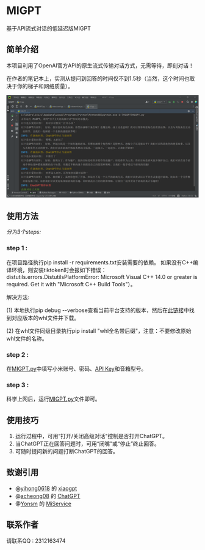 # MIGPT
 基于API流式对话的低延迟版MIGPT
 
## 简单介绍
本项目利用了OpenAI官方API的原生流式传输对话方式，无需等待，即刻对话！

在作者的笔记本上，实测从提问到回答的时间仅不到1.5秒（当然，这个时间也取决于你的梯子和网络质量）。
 
 
![image](https://github.com/Afool4U/MIGPT/blob/main/%E6%95%88%E6%9E%9C.png)


## 使用方法
_分为3个steps:_

### step 1 :

  在项目路径执行pip install -r requirements.txt安装需要的依赖。
  如果没有C++编译环境，则安装tiktoken时会报如下错误：distutils.errors.DistutilsPlatformError: Microsoft Visual C++ 14.0 or greater is required. Get it with "Microsoft C++    Build Tools"）。

  解决方法:

  (1) 本地执行pip debug --verbose查看当前平台支持的版本，然后在[此链接](https://pypi.tuna.tsinghua.edu.cn/simple/tiktoken/)中找到对应版本的whl文件并下载。

  (2) 在whl文件同级目录执行pip install "whl全名带后缀"，注意：不要修改原始whl文件的名称。
  
### step 2 :
  在[MIGPT.py](https://github.com/Afool4U/MIGPT/blob/main/MIGPT.py)中填写小米账号、密码、[API Key](https://platform.openai.com/account/api-keys)和音箱型号。
  
### step 3 :
  科学上网后，运行[MIGPT.py](https://github.com/Afool4U/MIGPT/blob/main/MIGPT.py)文件即可。
  
## 使用技巧

1. 运行过程中，可用“打开/关闭高级对话"控制是否打开ChatGPT。
2. 当ChatGPT正在回答问题时，可用“闭嘴”或“停止”终止回答。
3. 可随时提问新的问题打断ChatGPT的回答。

## 致谢引用

- @[yihong0618](https://github.com/yihong0618) 的 [xiaogpt](https://github.com/yihong0618/xiaogpt) 
- @[acheong08](https://github.com/acheong08) 的 [ChatGPT](https://github.com/acheong08/ChatGPT)
- @[Yonsm](https://github.com/Yonsm) 的 [MiService](https://github.com/Yonsm/MiService) 

## 联系作者

请联系QQ : 2312163474
